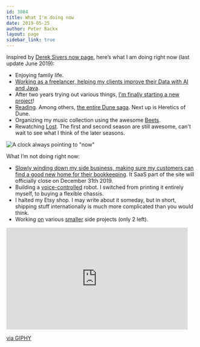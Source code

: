 ```yaml
---
id: 3804
title: What I'm doing now
date: 2019-05-25
author: Peter Backx
layout: page
sidebar_link: true
---
```

Inspired by [Derek Sivers now page](http://sivers.org/now), here’s what I am doing right now (last update June 2019):

* Enjoying family life.
* [Working as a freelancer, helping my clients improve their Data with AI and Java](http://peated.be/).
* After two years trying out various things, [I'm finally starting a new project](https://www.buildastockportfolio.com/)!
* [Reading](https://www.goodreads.com/user/show/37577599-peter-backx). Among others, [the entire Dune saga](http://www.dunenovels.com/). Next up is Heretics of Dune.
* Organizing my music collection using the awesome [Beets](http://beets.io/).
* Rewatching [Lost](https://lostpedia.fandom.com/wiki/Main_Page). The first and second season are still awesome, can't wait to see what I think of the later seasons.

![A clock always pointing to "now"](http://www.streamhead.com/wp-content/uploads/2015/10/D0D60BD6.jpg)

What I’m not doing right now:

* [Slowly winding down my side business, making sure my customers can find a good new home for their bookkeeping](http://www.streamhead.com/launching-my-first-vaadin-appengine-project/). It SaaS part of the site will officially close on December 31th 2019.
* Building a [voice-controlled](https://aiyprojects.withgoogle.com/voice/) robot. I switched from printing it entirely myself, to buying a flexible chassis.
* I halted my Etsy shop. I may write about it someday, but in short, shipping stuff internationally is much more complicated than you would think.
* Working [on](http://amzn.to/1XpS4Vz) various [smaller](https://www.discogsscan.com) side projects (only 2 left).

<iframe src="https://giphy.com/embed/3kCZUNhLVusfeVaDq9" width="480" height="270" frameBorder="0" class="giphy-embed" allowFullScreen></iframe><p><a href="https://giphy.com/gifs/SWR-Kindernetz-santa-claus-weihnachten-kindernetz-3kCZUNhLVusfeVaDq9">via GIPHY</a></p>
